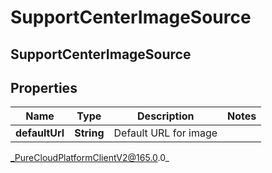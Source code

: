 # SupportCenterImageSource

## SupportCenterImageSource

## Properties

|Name | Type | Description | Notes|
|------------ | ------------- | ------------- | -------------|
| **defaultUrl** | **String** | Default URL for image | |



_PureCloudPlatformClientV2@165.0.0_

